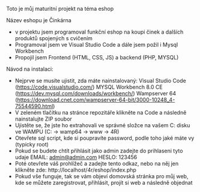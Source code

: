 Toto je můj maturitní projekt na téma eshop

Název eshopu je Činkárna
 - v projektu jsem programoval funkční eshop na koupi činek a dalších produktů spojených s cvičením
 - Programoval jsem ve Visual Studio Code a dále jsem požil i Mysql Workbench
 - Propojil jsem Frontend (HTML, CSS, JS) a backend (PHP, MYSQL)

Návod na instalaci:
 - Nejprve se musíte ujistit, zda máte nainstalovaný:
     Visual Studio Code (https://code.visualstudio.com/)
     MYSQL Workbench 8.0 CE (https://dev.mysql.com/downloads/workbench/)
     Wampserver 64 (https://download.cnet.com/wampserver-64-bit/3000-10248_4-75544590.html)
 - V zeleném tlačítku na stránce repozitáře klikněte na Code a následně nainstalujte ZIP soubor
 - Ujistěte se, že jste ho extrahovali ve správné složce na vašem C: disku ve WAMPU (C: -> wamp64 -> www -> 4R)
 - Otevřete sql script, kde si poupravíte password, podle toho jaké máte vy (typicky root)
 - Pokud se budete chtít přihlásit jako admin zadejte do prihlaseni tyto udaje EMAIL: admin@admin.com HESLO: 123456
 - Poté otevřete váš prohlížeč a zadejte tento odkaz, nebo na něj jen klikněte zde: http://localhost/4r/eshop/index.php
 - Pokud vše funguje, tak se vám objeví domovská stránka pro můj web, kde se můžete zaregistrovat, přihlásit, projít si web a následně objednat 
